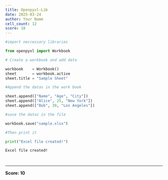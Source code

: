 ```yaml
---
title: Openpyxl-Lib
date: 2025-03-24
author: Your Name
cell_count: 12
score: 10
---
```


```python
#import neccessary libraries
```


```python
from openpyxl import Workbook
```


```python
# Create a workbook and add data
```


```python
workbook    = Workbook()
sheet       = workbook.active
sheet.title = "Sample Sheet"
```


```python
#Append the datas in the work book
```


```python
sheet.append(["Name", "Age", "City"])
sheet.append(["Alice", 25, "New York"])
sheet.append(["Bob", 30, "Los Angeles"])
```


```python
#save the datas in the file
```


```python
workbook.save("sample.xlsx")
```


```python
#Then print it
```


```python
print("Excel file created!")
```

    Excel file created!



```python

```


```python

```


---
**Score: 10**
